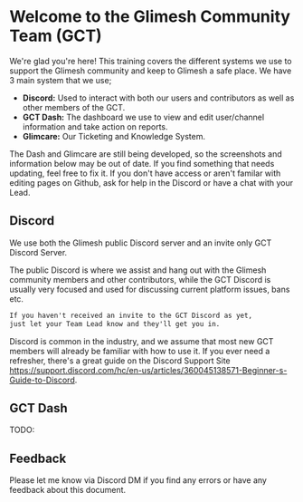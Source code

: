 # Welcome to the Glimesh Community Team (GCT)

We're glad you're here!  This training covers the different systems we use to support the Glimesh community and keep to Glimesh a safe place.  We have 3 main system that we use;

- **Discord:** Used to interact with both our users and contributors as well as other members of the GCT.
- **GCT Dash:** The dashboard we use to view and edit user/channel information and take action on reports.
- **Glimcare:** Our Ticketing and Knowledge System.

The Dash and Glimcare are still being developed, so the screenshots and information below may be out of date.  If you find something that needs updating, feel free to fix it.  If you don't have access or aren't familar with editing pages on Github, ask for help in the Discord or have a chat with your Lead.

## Discord

We use both the Glimesh public Discord server and an invite only GCT Discord Server. 

The public Discord is where we assist and hang out with the Glimesh community members and other contributors, while the GCT Discord is usually very focused and used for discussing current platform issues, bans etc.

```markdown
If you haven't received an invite to the GCT Discord as yet, 
just let your Team Lead know and they'll get you in.
```

Discord is common in the industry, and we assume that most new GCT members will already be familiar with how to use it.  If you ever need a refresher, there's a great guide on the Discord Support Site https://support.discord.com/hc/en-us/articles/360045138571-Beginner-s-Guide-to-Discord. 


## GCT Dash

TODO: 

## Feedback

Please let me know via Discord DM if you find any errors or have any feedback about this document.  
